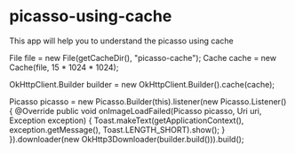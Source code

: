 # picasso-using-cache

This app will help you to understand the picasso using cache


File file = new File(getCacheDir(), "picasso-cache");
Cache cache = new Cache(file, 15 * 1024 * 1024);

OkHttpClient.Builder builder = new OkHttpClient.Builder().cache(cache);
  
Picasso picasso = new Picasso.Builder(this).listener(new Picasso.Listener() {
  @Override
  public void onImageLoadFailed(Picasso picasso, Uri uri, Exception exception) {
    Toast.makeText(getApplicationContext(), exception.getMessage(), Toast.LENGTH_SHORT).show();
  }
}).downloader(new OkHttp3Downloader(builder.build())).build();
